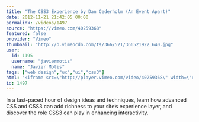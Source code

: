 ```yaml
---
title: "The CSS3 Experience by Dan Cederholm (An Event Apart)"
date: 2012-11-21 21:42:05 00:00
permalink: /videos/1497
source: "https://vimeo.com/40259368"
featured: false
provider: "Vimeo"
thumbnail: "http://b.vimeocdn.com/ts/366/521/366521922_640.jpg"
user:
  id: 1195
  username: "javiermotis"
  name: "Javier Motis"
tags: ["web design","ux","ui","css3"]
html: "<iframe src=\"http://player.vimeo.com/video/40259368\" width=\"640\" height=\"480\" frameborder=\"0\" webkitAllowFullScreen mozallowfullscreen allowFullScreen></iframe>"
id: 1497
---
```


In a fast-paced hour of design ideas and techniques, learn how advanced CSS and CSS3 can add richness to your site’s experience layer, and discover the role CSS3 can play in enhancing interactivity.